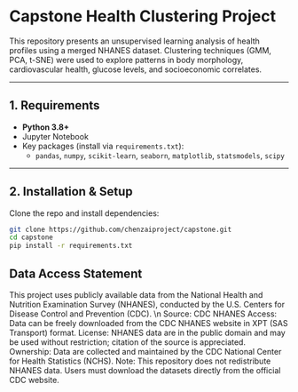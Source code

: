 # Capstone Health Clustering Project

This repository presents an unsupervised learning analysis of health profiles using a merged NHANES dataset. Clustering techniques (GMM, PCA, t-SNE) were used to explore patterns in body morphology, cardiovascular health, glucose levels, and socioeconomic correlates.

---

## 1. Requirements

- **Python 3.8+**
- Jupyter Notebook
- Key packages (install via `requirements.txt`):
  - `pandas`, `numpy`, `scikit-learn`, `seaborn`, `matplotlib`, `statsmodels`, `scipy`

---

## 2. Installation & Setup

Clone the repo and install dependencies:

```bash
git clone https://github.com/chenzaiproject/capstone.git
cd capstone
pip install -r requirements.txt
```

## Data Access Statement
This project uses publicly available data from the National Health and Nutrition Examination Survey (NHANES), conducted by the U.S. Centers for Disease Control and Prevention (CDC). \n
Source: CDC NHANES
Access: Data can be freely downloaded from the CDC NHANES website in XPT (SAS Transport) format.
License: NHANES data are in the public domain and may be used without restriction; citation of the source is appreciated.
Ownership: Data are collected and maintained by the CDC National Center for Health Statistics (NCHS).
Note: This repository does not redistribute NHANES data. Users must download the datasets directly from the official CDC website.

